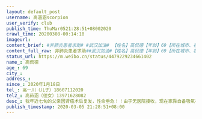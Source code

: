 ```yaml
---
layout: default_post
username: 高涵涵scorpion
user_verify: club
publish_time: ThuMar0521:28:51+08002020
crawl_time: 20200308-00:14:10
imageurl: 
content_brief: #非肺炎患者求助# #武汉加油# 【姓名】高侃德【年龄】69【所在城市、社区】湖北省武汉市江岸区、新三巷社区【患病时间】2020年1月18日【联系方式】高一川（儿子）●●●【其他紧急联系人】高茹涵（侄女）●●●【病情描述】我年近七旬的父亲因肾癌术后复发，性命垂危！！由于无医院接 ...全文
content_full_raw: 非肺炎患者求助##武汉加油#【姓名】高侃德【年龄】69【所在城市、社区】湖北省武汉市江岸区、新三巷社区【患病时间】2020年1月18日【联系方式】高一川（儿子）●●●【其他紧急联系人】高茹涵（侄女）●●●【病情描述】我年近七旬的父亲因肾癌术后复发，性命垂危！！由于无医院接收，现在家靠自备吸氧机维持生命！！请大家救救我父亲！！！！一、2019年2月在协和医院手术摘除右肾，医生诊断，癌细胞已扩散；二、2020年春节前，父亲病情反复，表现为咳嗽、哮喘，现仅靠自备的吸氧机维持生命；三、于3月1日去协和医院总部就诊，核酸检测和CT检查结果已排除新冠肺炎，诊断为癌症病变（检查结果已上传）；四、因为连续跑医院，今晚开始父亲已出现低热症状。现协和医院因条件有限，表示无法接收，实在没办法了，只能向微博求助，希望大家能帮帮我父亲，救他一命！！！！【主要诉求】已在协和医院排除新冠肺炎，目前无医院接收，我急切的希望有关媒体能够转发并联系可接收医院，尽早收治我的父亲！！！！@央视新闻@头条新闻@人民日报@湖北日报@长江日报
status_url: https://m.weibo.cn/status/4479229234661402
name_: 高侃德
age_: 69
city_: 
address_: 
since_: 2020年1月18日
tel_: 高一川（儿子）18607112020
tel2_: 高茹涵（侄女）13971628082
desc_: 我年近七旬的父亲因肾癌术后复发，性命垂危！！由于无医院接收，现在家靠自备吸氧机维持生命！！请大家救救我父亲！！！！一、2019年2月在协和医院手术摘除右肾，医生诊断，癌细胞已扩散；二、2020年春节前，父亲病情反复，表现为咳嗽、哮喘，现仅靠自备的吸氧机维持生命；三、于3月1日去协和医院总部就诊，核酸检测和CT检查结果已排除新冠肺炎，诊断为癌症病变（检查结果已上传）；四、因为连续跑医院，今晚开始父亲已出现低热症状。现协和医院因条件有限，表示无法接收，实在没办法了，只能向微博求助，希望大家能帮帮我父亲，救他一命！！！！
publish_timestamp: 2020-03-05 21:28:51+08:00
---
```

